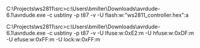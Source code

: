C:\Projects\ws2811\src>c:\Users\bmiller\Downloads\avrdude-6.1\avrdude.exe -c usbtiny -p t87 -v -U flash:w:"ws2811_controller.hex":a

C:\Projects\ws2811\src>c:\Users\bmiller\Downloads\avrdude-6.1\avrdude.exe -c usbtiny -p t87 -v -U lfuse:w:0xE2:m -U hfuse:w:0xDF:m -U efuse:w:0xFF:m -U lock:w:0xFF:m

